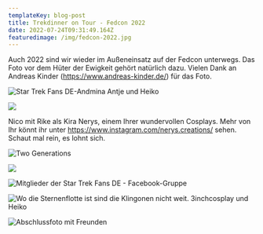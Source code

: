 ```yaml
---
templateKey: blog-post
title: Trekdinner on Tour - Fedcon 2022
date: 2022-07-24T09:31:49.164Z
featuredimage: /img/fedcon-2022.jpg
---
```

Auch 2022 sind wir wieder im Außeneinsatz auf der Fedcon unterwegs. Das Foto vor dem Hüter der Ewigkeit gehört natürlich dazu. Vielen Dank [](https://www.andreas-kinder.de/)an Andreas Kinder (<https://www.andreas-kinder.de/>) für das Foto.

![](/img/antje-heiko.jpg "Star Trek Fans DE-Andmina Antje und Heiko")

![](/img/img_1443.jpg)

Nico mit Rike als Kira Nerys, einem Ihrer wundervollen Cosplays. Mehr von Ihr könnt ihr unter <https://www.instagram.com/nerys.creations/> sehen. Schaut mal rein, es lohnt sich.

![](/img/marlies-und-clara-in-mm.jpeg "Two Generations")

![](/img/img_1439.jpg)

![](/img/star-trek-fans-de.jpg "Mitglieder der Star Trek Fans DE - Facebook-Gruppe")

![](/img/heiko-3inchcosplay.jpg "Wo die Sternenflotte ist sind die Klingonen nicht weit. 3inchcosplay und Heiko")

![](/img/abschlussfoto-mit-freunden.jpg "Abschlussfoto mit Freunden")